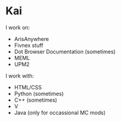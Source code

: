 # Kai
I work on:
- ArisAnywhere
- Fivnex stuff
- Dot Browser Documentation (sometimes)
- MEML
- UPM2

I work with:
- HTML/CSS
- Python (sometimes)
- C++ (sometimes)
- V
- Java (only for occassional MC mods)
